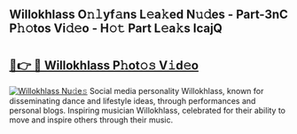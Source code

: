 ## Willokhlass O𝚗𝚕yf𝚊ns L𝚎a𝚔ed N𝚞𝚍es - Part-3nC P𝚑𝚘tos Vi𝚍𝚎o - H𝚘𝚝 Part L𝚎a𝚔s IcajQ

# <h2><a href="http://kfdhaj.oniu.top/?m=Willokhlass">🔗👉 🔴 Willokhlass P𝚑ot𝚘𝚜 V𝚒d𝚎o</a></h2>

[![Willokhlass Nu𝚍e𝚜](https://i.imgur.com/0qMVB7G.gif)](http://kfdhaj.oniu.top/?m=Willokhlass)
Social media personality Willokhlass, known for disseminating dance and lifestyle ideas, through performances and personal blogs. Inspiring musician Willokhlass, celebrated for their ability to move and inspire others through their music.  

